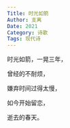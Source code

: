 ```yaml
---
Title: 时光如箭
Author: 支离
Date: 2021
Category: 诗歌
Tags: 现代诗
---
```


时光如箭，一晃三年，

曾经的不耐烦，

嫌弃时间过得太慢，

如今开始留恋，

逝去的春天。

